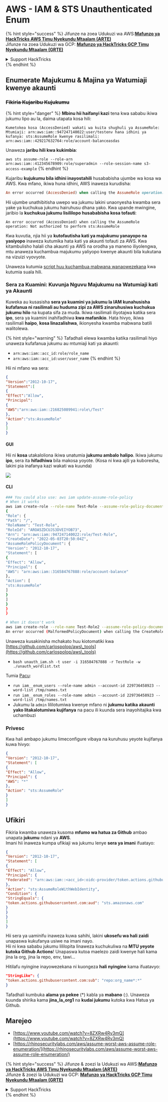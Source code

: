 # AWS - IAM & STS Unauthenticated Enum

{% hint style="success" %}
Jifunze na zoea Udukuzi wa AWS:<img src="/.gitbook/assets/image.png" alt="" data-size="line">[**Mafunzo ya HackTricks AWS Timu Nyekundu Mtaalam (ARTE)**](https://training.hacktricks.xyz/courses/arte)<img src="/.gitbook/assets/image.png" alt="" data-size="line">\
Jifunze na zoea Udukuzi wa GCP: <img src="/.gitbook/assets/image (2).png" alt="" data-size="line">[**Mafunzo ya HackTricks GCP Timu Nyekundu Mtaalam (GRTE)**<img src="/.gitbook/assets/image (2).png" alt="" data-size="line">](https://training.hacktricks.xyz/courses/grte)

<details>

<summary>Support HackTricks</summary>

* Angalia [**mpango wa michango**](https://github.com/sponsors/carlospolop)!
* **Jiunge na** 💬 [**Kikundi cha Discord**](https://discord.gg/hRep4RUj7f) au kikundi cha [**telegram**](https://t.me/peass) au **tufuate** kwenye **Twitter** 🐦 [**@hacktricks\_live**](https://twitter.com/hacktricks\_live)**.**
* **Shiriki mbinu za udukuzi kwa kuwasilisha PRs kwa** [**HackTricks**](https://github.com/carlospolop/hacktricks) na [**HackTricks Cloud**](https://github.com/carlospolop/hacktricks-cloud) repos za github.

</details>
{% endhint %}

## Enumerate Majukumu & Majina ya Watumiaji kwenye akaunti

### ~~Fikiria Kujaribu Kujukumu~~

{% hint style="danger" %}
**Mbinu hii haifanyi kazi** tena kwa sababu ikiwa jukumu lipo au la, daima utapata kosa hili:

`Kumetokea kosa (AccessDenied) wakati wa kuita shughuli ya AssumeRole: Mtumiaji: arn:aws:iam::947247140022:user/testenv hana idhini ya kufanya: sts:AssumeRole kwenye rasilimali: arn:aws:iam::429217632764:role/account-balanceasdas`

Unaweza **jaribu hili kwa kukimbia**:

`aws sts assume-role --role-arn arn:aws:iam::412345678909:role/superadmin --role-session-name s3-access-example`
{% endhint %}

Kujaribu **kujukumu bila idhini inayostahili** husababisha ujumbe wa kosa wa AWS. Kwa mfano, ikiwa huna idhini, AWS inaweza kurudisha:
```ruby
An error occurred (AccessDenied) when calling the AssumeRole operation: User: arn:aws:iam::012345678901:user/MyUser is not authorized to perform: sts:AssumeRole on resource: arn:aws:iam::111111111111:role/aws-service-role/rds.amazonaws.com/AWSServiceRoleForRDS
```
Hii ujumbe unathibitisha uwepo wa jukumu lakini unaonyesha kwamba sera yake ya kuchukua jukumu hairuhusu dhana yako. Kwa upande mwingine, jaribio la **kuchukua jukumu lisililopo husababisha kosa tofauti**:
```less
An error occurred (AccessDenied) when calling the AssumeRole operation: Not authorized to perform sts:AssumeRole
```
Kwa kuvutia, njia hii ya **kutofautisha kati ya majukumu yanayopo na yasiyopo** inaweza kutumika hata kati ya akaunti tofauti za AWS. Kwa kitambulisho halali cha akaunti ya AWS na orodha ya maneno iliyolengwa, mtu anaweza kuchambua majukumu yaliyopo kwenye akaunti bila kukutana na vizuizi vyovyote.

Unaweza kutumia [script huu kuchambua mabwana wanaowezekana](https://github.com/RhinoSecurityLabs/Security-Research/tree/master/tools/aws-pentest-tools/assume\_role\_enum) kwa kutumia suala hili.

### Sera za Kuamini: Kuvunja Nguvu Majukumu na Watumiaji kati ya Akaunti

Kuweka au kusasisha **sera ya kuamini ya jukumu la IAM kunahusisha kufafanua ni rasilimali au huduma zipi za AWS zinaruhusiwa kuchukua jukumu hilo** na kupata sifa za muda. Ikiwa rasilimali iliyotajwa katika sera **ipo**, sera ya kuamini inahifadhiwa **kwa mafanikio**. Hata hivyo, ikiwa rasilimali **haipo**, **kosa linazalishwa**, ikionyesha kwamba mabwana batili walitolewa.

{% hint style="warning" %}
Tafadhali elewa kwamba katika rasilimali hiyo unaweza kufafanua jukumu au mtumiaji kati ya akaunti:

* `arn:aws:iam::acc_id:role/role_name`
* `arn:aws:iam::acc_id:user/user_name`
{% endhint %}

Hii ni mfano wa sera:
```json
{
"Version":"2012-10-17",
"Statement":[
{
"Effect":"Allow",
"Principal":
{
"AWS":"arn:aws:iam::216825089941:role\/Test"
},
"Action":"sts:AssumeRole"
}
]
}
```
#### GUI

Hii ni **kosa** utakaloliona ikiwa unatumia **jukumu ambalo halipo**. Ikiwa jukumu **ipo**, sera ita **hifadhiwa** bila makosa yoyote. (Kosa ni kwa ajili ya kuboresha, lakini pia inafanya kazi wakati wa kuunda)

![](<../../../.gitbook/assets/image (68).png>)

#### CLI
```bash
### You could also use: aws iam update-assume-role-policy
# When it works
aws iam create-role --role-name Test-Role --assume-role-policy-document file://a.json
{
"Role": {
"Path": "/",
"RoleName": "Test-Role",
"RoleId": "AROA5ZDCUJS3DVEIYOB73",
"Arn": "arn:aws:iam::947247140022:role/Test-Role",
"CreateDate": "2022-05-03T20:50:04Z",
"AssumeRolePolicyDocument": {
"Version": "2012-10-17",
"Statement": [
{
"Effect": "Allow",
"Principal": {
"AWS": "arn:aws:iam::316584767888:role/account-balance"
},
"Action": [
"sts:AssumeRole"
]
}
]
}
}
}

# When it doesn't work
aws iam create-role --role-name Test-Role2 --assume-role-policy-document file://a.json
An error occurred (MalformedPolicyDocument) when calling the CreateRole operation: Invalid principal in policy: "AWS":"arn:aws:iam::316584767888:role/account-balanceefd23f2"
```
Unaweza kusakinisha mchakato huu kiotomatiki kwa [https://github.com/carlospolop/aws\_tools](https://github.com/carlospolop/aws\_tools)

* `bash unauth_iam.sh -t user -i 316584767888 -r TestRole -w ./unauth_wordlist.txt`

Tumia [Pacu](https://github.com/RhinoSecurityLabs/pacu):

* `run iam__enum_users --role-name admin --account-id 229736458923 --word-list /tmp/names.txt`
* `run iam__enum_roles --role-name admin --account-id 229736458923 --word-list /tmp/names.txt`
* Jukumu la `admin` lililotumiwa kwenye mfano ni **jukumu katika akaunti yako litakalotumiwa kujifanya** na pacu ili kuunda sera inayohitajika kwa uchambuzi

### Privesc

Kwa hali ambapo jukumu limeconfigure vibaya na kuruhusu yeyote kujifanya kuwa hivyo:
```json
{
"Version": "2012-10-17",
"Statement": [
{
"Effect": "Allow",
"Principal": {
"AWS": "*"
},
"Action": "sts:AssumeRole"
}
]
}
```
## Ufikiri

Fikiria kwamba unaweza kusoma **mfumo wa hatua za Github** ambao unapata **jukumu** ndani ya **AWS**.\
Imani hii inaweza kumpa ufikiaji wa jukumu lenye **sera ya imani** ifuatayo:
```json
{
"Version": "2012-10-17",
"Statement": [
{
"Effect": "Allow",
"Principal": {
"Federated": "arn:aws:iam::<acc_id>:oidc-provider/token.actions.githubusercontent.com"
},
"Action": "sts:AssumeRoleWithWebIdentity",
"Condition": {
"StringEquals": {
"token.actions.githubusercontent.com:aud": "sts.amazonaws.com"
}
}
}
]
}
```
Hii sera ya uaminifu inaweza kuwa sahihi, lakini **ukosefu wa hali zaidi** unapaswa kukufanya usiwe na imani nayo.\
Hii ni kwa sababu jukumu lililopita linaweza kuchukuliwa na **MTU yeyote kutoka Github Actions**! Unapaswa kutoa maelezo zaidi kwenye hali kama jina la org, jina la repo, env, tawi...

Hitilafu nyingine inayowezekana ni kuongeza **hali nyingine** kama ifuatavyo:
```json
"StringLike": {
"token.actions.githubusercontent.com:sub": "repo:org_name*:*"
}
```
Tafadhali kumbuka **alama ya pekee** (\*) kabla ya **mabano** (:). Unaweza kuunda shirika kama **jina_la_org1** na **kudai jukumu** kutoka kwa Hatua ya Github.

## Marejeo

* [https://www.youtube.com/watch?v=8ZXRw4Ry3mQ](https://www.youtube.com/watch?v=8ZXRw4Ry3mQ)
* [https://rhinosecuritylabs.com/aws/assume-worst-aws-assume-role-enumeration/](https://rhinosecuritylabs.com/aws/assume-worst-aws-assume-role-enumeration/)

{% hint style="success" %}
Jifunze & zoezi la Udukuzi wa AWS:<img src="/.gitbook/assets/image.png" alt="" data-size="line">[**Mafunzo ya HackTricks AWS Timu Nyekundu Mtaalam (ARTE)**](https://training.hacktricks.xyz/courses/arte)<img src="/.gitbook/assets/image.png" alt="" data-size="line">\
Jifunze & zoezi la Udukuzi wa GCP: <img src="/.gitbook/assets/image (2).png" alt="" data-size="line">[**Mafunzo ya HackTricks GCP Timu Nyekundu Mtaalam (GRTE)**<img src="/.gitbook/assets/image (2).png" alt="" data-size="line">](https://training.hacktricks.xyz/courses/grte)

<details>

<summary>Support HackTricks</summary>

* Angalia [**mpango wa usajili**](https://github.com/sponsors/carlospolop)!
* **Jiunge na** 💬 [**Kikundi cha Discord**](https://discord.gg/hRep4RUj7f) au kikundi cha [**telegram**](https://t.me/peass) au **tufuate** kwenye **Twitter** 🐦 [**@hacktricks\_live**](https://twitter.com/hacktricks\_live)**.**
* **Shiriki mbinu za udukuzi kwa kuwasilisha PRs kwa** [**HackTricks**](https://github.com/carlospolop/hacktricks) na [**HackTricks Cloud**](https://github.com/carlospolop/hacktricks-cloud) repos za github.

</details>
{% endhint %}
